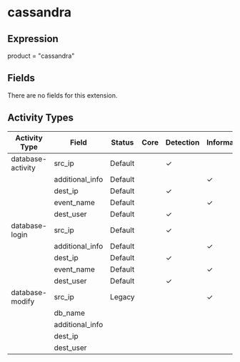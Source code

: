 cassandra
=========

Expression
----------

product = "cassandra"

Fields
------

There are no fields for this extension.

Activity Types
--------------

| Activity Type     | Field           | Status  | Core | Detection | Informational |
| ----------------- | --------------- | ------- | ---- | --------- | ------------- |
| database-activity | src_ip          | Default |      | &#10003;  |               |
|                   | additional_info | Default |      |           | &#10003;      |
|                   | dest_ip         | Default |      | &#10003;  |               |
|                   | event_name      | Default |      |           | &#10003;      |
|                   | dest_user       | Default |      | &#10003;  |               |
| database-login    | src_ip          | Default |      | &#10003;  |               |
|                   | additional_info | Default |      |           | &#10003;      |
|                   | dest_ip         | Default |      | &#10003;  |               |
|                   | event_name      | Default |      |           | &#10003;      |
|                   | dest_user       | Default |      | &#10003;  |               |
| database-modify   | src_ip          | Legacy  |      |           | &#10003;      |
|                   | db_name         |         |      |           |               |
|                   | additional_info |         |      |           |               |
|                   | dest_ip         |         |      |           |               |
|                   | dest_user       |         |      |           |               |

